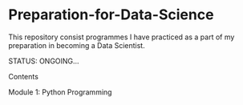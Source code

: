 # Preparation-for-Data-Science
This repository consist programmes I have practiced as a part of my preparation in becoming a Data Scientist.

STATUS: ONGOING...

Contents 

Module 1: Python Programming 

